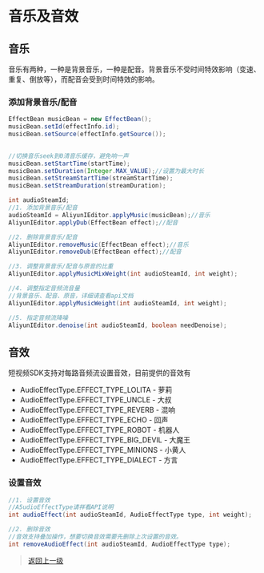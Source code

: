 
# 音乐及音效

## 音乐

音乐有两种，一种是背景音乐，一种是配音。背景音乐不受时间特效影响（变速、重复、倒放等），而配音会受到时间特效的影响。

### 添加背景音乐/配音

```Java
EffectBean musicBean = new EffectBean();
musicBean.setId(effectInfo.id);
musicBean.setSource(effectInfo.getSource());

                    
//切换音乐seek到0清音乐缓存，避免响一声
musicBean.setStartTime(startTime);
musicBean.setDuration(Integer.MAX_VALUE);//设置为最大时长
musicBean.setStreamStartTime(streamStartTime);
musicBean.setStreamDuration(streamDuration);

int audioSteamId;
//1. 添加背景音乐/配音
audioSteamId = AliyunIEditor.applyMusic(musicBean);//音乐
AliyunIEditor.applyDub(EffectBean effect);//配音

//2. 删除背景音乐/配音
AliyunIEditor.removeMusic(EffectBean effect);//音乐
AliyunIEditor.removeDub(EffectBean effect);//配音

//3. 调整背景音乐/配音与原音的比重
AliyunIEditor.applyMusicMixWeight(int audioSteamId, int weight);

//4. 调整指定音频流音量
//背景音乐、配音、原音，详细请查看api文档
AliyunIEditor.applyMusicWeight(int audioSteamId, int weight);

//5. 指定音频流降噪
AliyunIEditor.denoise(int audioSteamId, boolean needDenoise);
```

## 音效

短视频SDK支持对每路音频流设置音效，目前提供的音效有

* AudioEffectType.EFFECT_TYPE_LOLITA - 萝莉
* AudioEffectType.EFFECT_TYPE_UNCLE - 大叔
* AudioEffectType.EFFECT_TYPE_REVERB - 混响
* AudioEffectType.EFFECT_TYPE_ECHO - 回声
* AudioEffectType.EFFECT_TYPE_ROBOT - 机器人
* AudioEffectType.EFFECT_TYPE_BIG_DEVIL - 大魔王
* AudioEffectType.EFFECT_TYPE_MINIONS - 小黄人
* AudioEffectType.EFFECT_TYPE_DIALECT - 方言

### 设置音效


```Java
//1. 设置音效
//A5udioEffectType请祥看API说明
int audioEffect(int audioSteamId, AudioEffectType type, int weight);

//2. 删除音效
//音效支持叠加操作，想要切换音效需要先删除上次设置的音效。
int removeAudioEffect(int audioSteamId, AudioEffectType type);
```
>[返回上一级](README.md)
